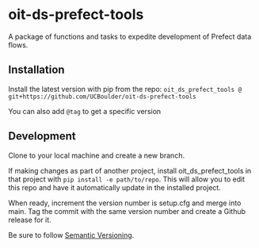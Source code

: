 # oit-ds-prefect-tools

A package of functions and tasks to expedite development of Prefect data flows.

## Installation

Install the latest version with pip from the repo: `oit_ds_prefect_tools @ git+https://github.com/UCBoulder/oit-ds-prefect-tools`

You can also add `@tag` to get a specific version

## Development

Clone to your local machine and create a new branch.

If making changes as part of another project, install oit_ds_prefect_tools in that project with `pip install -e path/to/repo`. This will allow you to edit this repo and have it automatically update in the installed project.

When ready, increment the version number is setup.cfg and merge into main. Tag the commit with the same version number and create a Github release for it.

Be sure to follow [Semantic Versioning](https://semver.org/).
